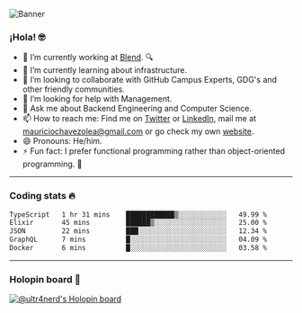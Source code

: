 ![Banner](banner.gif)
### ¡Hola! 🤓

- 🔭 I’m currently working at [Blend](https://blend.com/). 🔍
- 🌱 I’m currently learning about infrastructure.
- 👯 I’m looking to collaborate with GitHub Campus Experts, GDG's and other friendly communities.
- 🤔 I’m looking for help with Management.
- 💬 Ask me about Backend Engineering and Computer Science.
- 📫 How to reach me: Find me on [Twitter](https://twitter.com/ultr4nerd) or [LinkedIn](https://www.linkedin.com/in/ultr4nerd), mail me at [mauriciochavezolea@gmail.com](mailto:mauriciochavezolea@gmail.com) or go check my own [website](https://mauriciochavez.dev).
- 😄 Pronouns: He/him. 
- ⚡ Fun fact: I prefer functional programming rather than object-oriented programming. 🤭
---

### Coding stats 🔥

<!--START_SECTION:waka-->

```txt
TypeScript   1 hr 31 mins    ████████████▒░░░░░░░░░░░░   49.99 %
Elixir       45 mins         ██████▒░░░░░░░░░░░░░░░░░░   25.00 %
JSON         22 mins         ███░░░░░░░░░░░░░░░░░░░░░░   12.34 %
GraphQL      7 mins          █░░░░░░░░░░░░░░░░░░░░░░░░   04.09 %
Docker       6 mins          █░░░░░░░░░░░░░░░░░░░░░░░░   03.58 %
```

<!--END_SECTION:waka-->

---

### Holopin board 🦖

[![@ultr4nerd's Holopin board](https://holopin.me/ultr4nerd)](https://holopin.io/@ultr4nerd)
